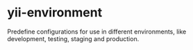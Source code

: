 yii-environment
=========

Predefine configurations for use in different environments, like development, testing, staging and production.